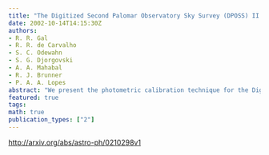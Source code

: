 ```yaml
---
title: "The Digitized Second Palomar Observatory Sky Survey (DPOSS) II:   Photometric Calibration"
date: 2002-10-14T14:15:30Z
authors:
- R. R. Gal
- R. R. de Carvalho
- S. C. Odewahn
- S. G. Djorgovski
- A. A. Mahabal
- R. J. Brunner
- P. A. A. Lopes
abstract: "We present the photometric calibration technique for the Digitized Second Palomar Observatory Sky Survey (DPOSS), used to create seamless catalogs of calibrated objects over large sky areas. After applying a correction for telescope vignetting, the extensive plate overlap regions are used to transform sets of plates onto a common instrumental photometric system. Photometric transformations to the Gunn gri system for each plate, for stars and galaxies, are derived using these contiguous stitched areas and an extensive CCD imaging library obtained for this purpose. We discuss the resulting photometric accuracy, survey depth, and possible systematic errors."
featured: true
tags:
math: true
publication_types: ["2"]
---
```

http://arxiv.org/abs/astro-ph/0210298v1
